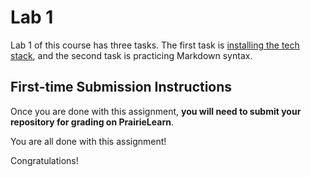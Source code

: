 # Lab 1

Lab 1 of this course has three tasks.
The first task is [installing the tech stack](https://firas.moosvi.com/courses/2021_WT2/cosc123/notes/setup/stack.html), and the second task is practicing Markdown syntax.

## First-time Submission Instructions

Once you are done with this assignment, **you will need to submit your repository for grading on PrairieLearn**.

You are all done with this assignment!

Congratulations!